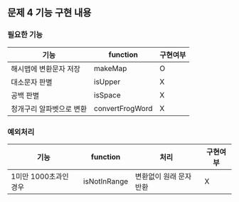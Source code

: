 ## 문제 4 기능 구현 내용

### 필요한 기능

| 기능            | function    | 구현여부 |
|---------------|-------------|------|
| 해시맵에 변환문자 저장  | makeMap     | O    |
| 대소문자 판별       | isUpper     | X    |
| 공백 판별         | isSpace     | X    |
| 청개구리 알파벳으로 변환 | convertFrogWord | X    |

### 예외처리

| 기능             | function      | 처리            | 구현여부 |
|----------------|---------------|---------------|------|
| 1미만 1000초과인 경우 | isNotInRange  | 변환없이 원래 문자 반환 |X    |
